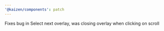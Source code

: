 ```yaml
---
'@kaizen/components': patch
---
```


Fixes bug in Select next overlay, was closing overlay when clicking on scroll
